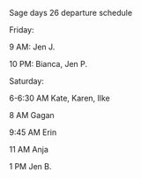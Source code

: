 Sage days 26 departure schedule

Friday:

9 AM: Jen J.

10 PM: Bianca, Jen P.

Saturday:

6-6:30 AM Kate, Karen, Ilke

8 AM Gagan

9:45 AM Erin

11 AM Anja

1 PM Jen B.
